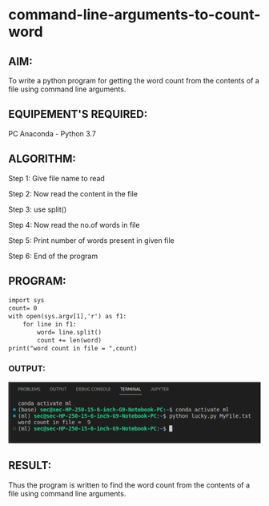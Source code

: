 # command-line-arguments-to-count-word
## AIM:
To write a python program for getting the word count from the contents of a file using command line arguments.
## EQUIPEMENT'S REQUIRED: 
PC
Anaconda - Python 3.7
## ALGORITHM: 
Step 1:
Give file name to read

Step 2:
Now read the content in the file

Step 3:
use split()

Step 4:
Now read the no.of words in file

Step 5:
Print number of words present in given file

Step 6:
End of the program

## PROGRAM:
```
import sys
count= 0
with open(sys.argv[1],'r') as f1:
    for line in f1:
        word= line.split()
        count += len(word)
print("word count in file = ",count)
```

### OUTPUT:
![output](./sa.png)

## RESULT:
Thus the program is written to find the word count from the contents of a file using command line arguments.
